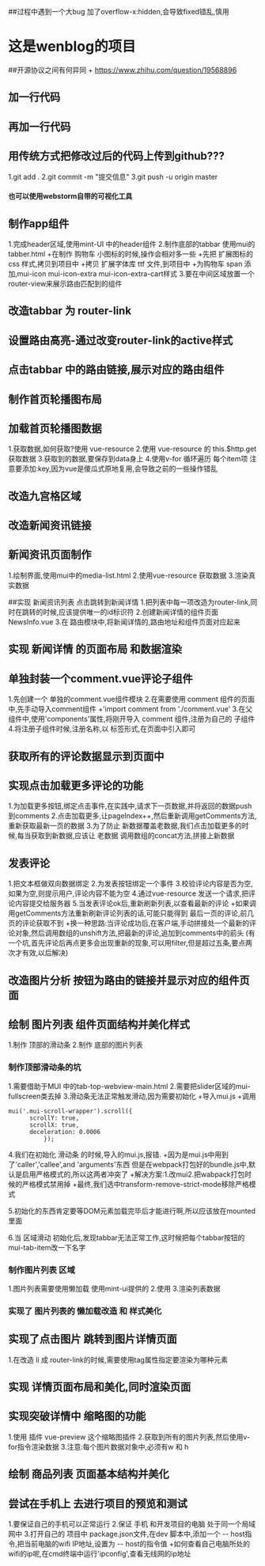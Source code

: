 ##过程中遇到一个大bug
加了overflow-x:hidden,会导致fixed错乱,慎用

# 这是wenblog的项目

##开源协议之间有何异同
    + https://www.zhihu.com/question/19568896

## 加一行代码
## 再加一行代码

## 用传统方式把修改过后的代码上传到github???

1.git add .
2.git commit -m "提交信息"
3.git push -u origin master

#### 也可以使用webstorm自带的可视化工具

## 制作app组件
1.完成header区域,使用mint-UI 中的header组件
2.制作底部的tabbar 使用mui的 tabber.html
 +在制作 购物车 小图标的时候,操作会相对多一些
 +先把 扩展图标的 css 样式,拷贝到项目中
 +拷贝 扩展字体库 ttf 文件,到项目中
 +为购物车 span 添加,mui-icon mui-icon-extra mui-icon-extra-cart样式
3.要在中间区域放置一个 router-view来展示路由匹配到的组件

## 改造tabbar 为 router-link

## 设置路由高亮-通过改变router-link的active样式

## 点击tabbar 中的路由链接,展示对应的路由组件

## 制作首页轮播图布局

## 加载首页轮播图数据
1.获取数据,如何获取?使用 vue-resource
2.使用 vue-resource 的 this.$http.get 获取数据
3.获取到的数据,要保存到data身上
4.使用v-for 循环遍历 每个item项 注意要添加:key,因为vue是傻瓜式原地复用,会导致之前的一些操作错乱

## 改造九宫格区域

## 改造新闻资讯链接

## 新闻资讯页面制作
1.绘制界面,使用mui中的media-list.html
2.使用vue-resource 获取数据
3.渲染真实数据

##实现 新闻资讯列表 点击跳转到新闻详情
1.把列表中每一项改造为router-link,同时在跳转的时候,应该提供唯一的id标识符
2.创建新闻详情的组件页面 NewsInfo.vue
3.在 路由模块中,将新闻详情的,路由地址和组件页面对应起来

## 实现 新闻详情 的页面布局 和数据渲染

## 单独封装一个comment.vue评论子组件
1.先创建一个 单独的comment.vue组件模块
2.在需要使用 comment 组件的页面中,先手动导入comment组件
 +'import comment from './comment.vue'
3.在父组件中,使用'components'属性,将刚开导入 comment 组件,注册为自己的 子组件
4.将注册子组件时候,注册名称,以 标签形式,在页面中引入即可

## 获取所有的评论数据显示到页面中

## 实现点击加载更多评论的功能
1.为加载更多按钮,绑定点击事件,在实践中,请求下一页数据,并将返回的数据push到comments
2.点击加载更多,让pageIndex++,然后重新调用getComments方法,重新获取最新一页的数据
3.为了防止 新数据覆盖老数据,我们点击加载更多的时候,每当获取到新数据,应该让 老数据 调用数组的concat方法,拼接上新数据

## 发表评论
1.把文本框做双向数据绑定
2.为发表按钮绑定一个事件
3.校验评论内容是否为空,如果为空,则提示用户,评论内容不能为空
4.通过vue-resource 发送一个请求,把评论内容提交给服务器
5.当发表评论ok后,重新刷新列表,以查看最新的评论
 +如果调用getComments方法重新刷新评论列表的话,可能只能得到 最后一页的评论,前几页的评论获取不到
 +换一种思路:当评论成功后,在客户端,手动拼接处一个最新的评论对象,然后调用数组的unshift方法,把最新的评论,追加到comments中的前头
(有一个坑,首先评论后再点更多会出现重新的现象,可以用filter,但是超过五条,要点两次才有效,以后解决)

 ## 改造图片分析 按钮为路由的链接并显示对应的组件页面

 ## 绘制 图片列表 组件页面结构并美化样式
 1.制作 顶部的滑动条
 2.制作 底部的图片列表

 ### 制作顶部滑动条的坑
 1.需要借助于MUI 中的tab-top-webview-main.html
 2.需要把slider区域的mui-fullscreen类去掉
 3.滑动条无法正常触发滑动,因为需要初始化
  +导入mui.js
  +调用
  ```
  mui('.mui-scroll-wrapper').scroll({
        scrollY: true,
        scrollX: true,
     	deceleration: 0.0006
     	    });
  ```
 4.我们在初始化 滑动条  的时候,导入的mui.js,报错.
  +因为是mui.js中用到了'caller','callee',and 'arguments'东西
  但是在webpack打包好的bundle.js中,默认是启用严格模式的,所以这两者冲突了
  +解决方案:1.改mui2.把wabpack打包时候的严格模式禁用掉
  +最终,我们选中transform-remove-strict-mode移除严格模式

 5.初始化的东西肯定要等DOM元素加载完毕后才能进行啊,所以应该放在mounted里面

 6.当 区域滑动 初始化后,发现tabbar无法正常工作,这时候把每个tabbar按钮的mui-tab-item改一下名字

 ### 制作图片列表 区域
 1.图片列表需要使用懒加载 使用mint-ui提供的
 2.使用
 3.渲染列表数据

### 实现了 图片列表的 懒加载改造 和 样式美化

## 实现了点击图片 跳转到图片详情页面
1.在改造 li 成 router-link的时候,需要使用tag属性指定要渲染为哪种元素

## 实现 详情页面布局和美化,同时渲染页面

## 实现突破详情中 缩略图的功能
1.使用 插件 vue-preview 这个缩略图插件
2.获取到所有的图片列表,然后使用v-for指令渲染数据
3.注意:每个图片数据对象中,必须有w 和 h


## 绘制 商品列表 页面基本结构并美化

## 尝试在手机上 去进行项目的预览和测试
1.要保证自己的手机可以正常运行
2.保证 手机 和开发项目的电脑 处于同一个局域网中
3.打开自己的 项目中 package.json文件,在dev 脚本中,添加一个 -- host指令,把当前电脑的wifi IP地址,设置为 -- host的指令值
+如何查看自己电脑所处的wifi的ip呢,在cmd终端中运行'ipconfig',查看无线网的ip地址